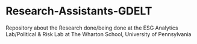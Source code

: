 # Research-Assistants-GDELT

Repository about the Research done/being done at the ESG Analytics Lab/Political & Risk Lab at The Wharton School, University of Pennsylvania
